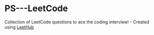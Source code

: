 # PS---LeetCode
Collection of LeetCode questions to ace the coding interview! - Created using [LeetHub](https://github.com/QasimWani/LeetHub)
